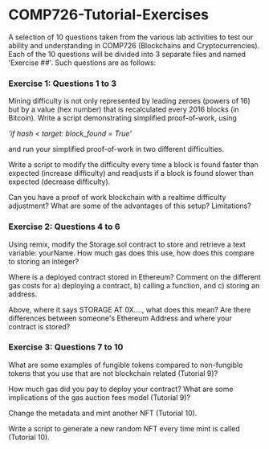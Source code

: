 # COMP726-Tutorial-Exercises
A selection of 10 questions taken from the various lab activities to test our ability and understanding in COMP726 (Blockchains and Cryptocurrencies). Each of the 10 questions will be divided into 3 separate files and named 'Exercise ##'. Such questions are as follows:

### Exercise 1: Questions 1 to 3
Mining difficulty is not only represented by leading zeroes (powers of 16) but by a value (hex number) that is recalculated every 2016 blocks (in Bitcoin). Write a script demonstrating simplified proof-of-work, using 

  *'if hash < target: block_found = True'*

  and run your simplified proof-of-work in two different difficulties.

Write a script to modify the difficulty every time a block is found faster than expected (increase difficulty) and readjusts if a block is found slower than expected (decrease difficulty).

Can you have a proof of work blockchain with a realtime difficulty adjustment? What are some of the advantages of this setup? Limitations?

### Exercise 2: Questions 4 to 6
Using remix, modify the Storage.sol contract to store and retrieve a text variable: yourName. How much gas does this use, how does this compare to storing an integer?

Where is a deployed contract stored in Ethereum? Comment on the different gas costs for a) deploying a contract, b) calling a function, and c) storing an address.

Above, where it says STORAGE AT 0X...., what does this mean? Are there differences between someone's Ethereum Address and where your contract is stored?

### Exercise 3: Questions 7 to 10
What are some examples of fungible tokens compared to non-fungible tokens that you use that are not blockchain related (Tutorial 9)?

How much gas did you pay to deploy your contract? What are some implications of the gas auction fees model (Tutorial 9)?

Change the metadata and mint another NFT (Tutorial 10).

Write a script to generate a new random NFT every time mint is called (Tutorial 10).
